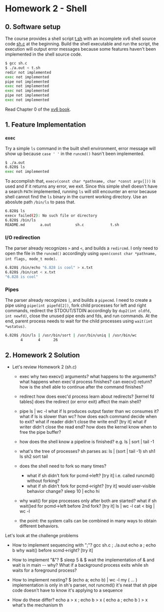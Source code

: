 # Homework 2 - Shell

## 0. Software setup

The course provides a shell script [t.sh](./t.sh) with an incomplete xv6 shell source code [sh.c](./sh.c) at the beginning. Build the shell executable and run the script, the execution will output error messages because some features haven't been implemented in the shell source code.

```sh
$ gcc sh.c
$ ./a.out < t.sh
redir not implemented
exec not implemented
pipe not implemented
exec not implemented
exec not implemented
pipe not implemented
exec not implemented
```

Read Chapter 0 of the [xv6 book](../../resources/xv6-book-rev11.pdf).

## 1. Feature Implementation

### `exec`

Try a simple `ls` command in the built shell environment, error message will show up because `case ' '` in the `runcmd()` hasn't been implemented.

```sh
$ ./a.out 
6.828$ ls
exec not implemented
```

To accomplish that, `execv(const char *pathname, char *const argv[]))` is used and if it returns any error, we exit. Since this simple shell doesn't have a search `PATH` implemented, running `ls` will still encounter an error because shell cannot find the `ls` binary in the current working directory. Use an aboslute path `/bin/ls` to pass that.

```sh
6.828$ ls
execv failed(2): No such file or directory
6.828$ /bin/ls
README.md       a.out           sh.c            t.sh
```

### I/O redirection

The parser already recognizes `>` and `<`, and builds a `redircmd`. I only need to open the file in the `runcmd()` accordingly using `open(const char *pathname, int flags, mode_t mode)`.

```sh
6.828$ /bin/echo "6.828 is cool" > x.txt
6.828$ /bin/cat < x.txt
"6.828 is cool"
```

### Pipes

The parser already recognizes `|`, and builds a `pipecmd`. I need to create a pipe using `pipe(int pipefd[2])`, fork child processes for left and right commands, redirect the STDOUT/STDIN accordingly by `dup2(int oldfd, int newfd)`, close the unused pipe ends and fds, and run commands. At the end, parent process needs to wait for the child processes using `wait(int *wstatus)`.

```sh
6.828$ /bin/ls | /usr/bin/sort | /usr/bin/uniq | /usr/bin/wc
       4       4      26
```

## 2. Homework 2 Solution

* Let's review Homework 2 (sh.c)
  * exec
    why two execv() arguments?
    what happens to the arguments?
    what happens when exec'd process finishes?
    can execv() return?
    how is the shell able to continue after the command finishes?
  * redirect
    how does exec'd process learn about redirects? [kernel fd tables]
    does the redirect (or error exit) affect the main shell?
  * pipe
    ls | wc -l
    what if ls produces output faster than wc consumes it?
    what if ls is slower than wc?
    how does each command decide when to exit?
    what if reader didn't close the write end? [try it]
    what if writer didn't close the read end?
    how does the kernel know when to free the pipe buffer?

  * how does the shell know a pipeline is finished?
    e.g. ls | sort | tail -1

  * what's the tree of processes?
    sh parses as: ls | (sort | tail -1)
          sh
          sh1
      ls      sh2
          sort   tail

  * does the shell need to fork so many times?
    - what if sh didn't fork for pcmd->left? [try it]
      i.e. called runcmd() without forking?
    - what if sh didn't fork for pcmd->right? [try it]
      would user-visible behavior change?
      sleep 10 | echo hi

  * why wait() for pipe processes only after both are started?
    what if sh wait()ed for pcmd->left before 2nd fork? [try it]
      ls | wc -l
      cat < big | wc -l

  * the point: the system calls can be combined in many ways
    to obtain different behaviors.

Let's look at the challenge problems

 * How to implement sequencing with ";"?
   gcc sh.c ; ./a.out
   echo a ; echo b
   why wait() before scmd->right? [try it]

 * How to implement "&"?
   $ sleep 5 & 
   $ wait
   the implementation of & and wait is in main -- why?
   What if a background process exits while sh waits for a foreground process?

 * How to implement nesting?
   $ (echo a; echo b) | wc -l
   my ( ... ) implementation is only in sh's parser, not runcmd()
   it's neat that sh pipe code doesn't have to know it's applying to a sequence

 * How do these differ? 
   echo a > x ; echo b > x
   ( echo a ; echo b ) > x
   what's the mechanism th